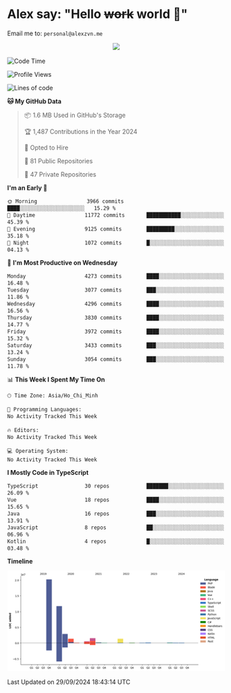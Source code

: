 # Alex say: "Hello ~~work~~ world 🐾"
Email me to: `personal@alexzvn.me`


<p align=center>
  <a href="https://skillicons.dev">
    <img src="https://skillicons.dev/icons?i=ts,js,php,nodejs,bun,vue,nuxt,react,svelte,tauri,laravel,rust,mongodb,docker,electron,redis,rabbitmq,tailwind,git,cloudflare,elysia,mysql,nginx,rollupjs,sentry,ubuntu,yarn,html,css,vite" />
  </a>
</p>

<!--START_SECTION:waka-->
![Code Time](http://img.shields.io/badge/Code%20Time-1%2C066%20hrs%2055%20mins-blue)

![Profile Views](http://img.shields.io/badge/Profile%20Views-1-blue)

![Lines of code](https://img.shields.io/badge/From%20Hello%20World%20I%27ve%20Written-40.6%20million%20lines%20of%20code-blue)

**🐱 My GitHub Data** 

> 📦 1.6 MB Used in GitHub's Storage 
 > 
> 🏆 1,487 Contributions in the Year 2024
 > 
> 💼 Opted to Hire
 > 
> 📜 81 Public Repositories 
 > 
> 🔑 47 Private Repositories 
 > 
**I'm an Early 🐤** 

```text
🌞 Morning                3966 commits        ████░░░░░░░░░░░░░░░░░░░░░   15.29 % 
🌆 Daytime                11772 commits       ███████████░░░░░░░░░░░░░░   45.39 % 
🌃 Evening                9125 commits        █████████░░░░░░░░░░░░░░░░   35.18 % 
🌙 Night                  1072 commits        █░░░░░░░░░░░░░░░░░░░░░░░░   04.13 % 
```
📅 **I'm Most Productive on Wednesday** 

```text
Monday                   4273 commits        ████░░░░░░░░░░░░░░░░░░░░░   16.48 % 
Tuesday                  3077 commits        ███░░░░░░░░░░░░░░░░░░░░░░   11.86 % 
Wednesday                4296 commits        ████░░░░░░░░░░░░░░░░░░░░░   16.56 % 
Thursday                 3830 commits        ████░░░░░░░░░░░░░░░░░░░░░   14.77 % 
Friday                   3972 commits        ████░░░░░░░░░░░░░░░░░░░░░   15.32 % 
Saturday                 3433 commits        ███░░░░░░░░░░░░░░░░░░░░░░   13.24 % 
Sunday                   3054 commits        ███░░░░░░░░░░░░░░░░░░░░░░   11.78 % 
```


📊 **This Week I Spent My Time On** 

```text
🕑︎ Time Zone: Asia/Ho_Chi_Minh

💬 Programming Languages: 
No Activity Tracked This Week

🔥 Editors: 
No Activity Tracked This Week

💻 Operating System: 
No Activity Tracked This Week
```

**I Mostly Code in TypeScript** 

```text
TypeScript               30 repos            ███████░░░░░░░░░░░░░░░░░░   26.09 % 
Vue                      18 repos            ████░░░░░░░░░░░░░░░░░░░░░   15.65 % 
Java                     16 repos            ███░░░░░░░░░░░░░░░░░░░░░░   13.91 % 
JavaScript               8 repos             ██░░░░░░░░░░░░░░░░░░░░░░░   06.96 % 
Kotlin                   4 repos             █░░░░░░░░░░░░░░░░░░░░░░░░   03.48 % 
```



**Timeline**

![Lines of Code chart](https://raw.githubusercontent.com/alexzvn/alexzvn/main/assets/bar_graph.png)


 Last Updated on 29/09/2024 18:43:14 UTC
<!--END_SECTION:waka-->
